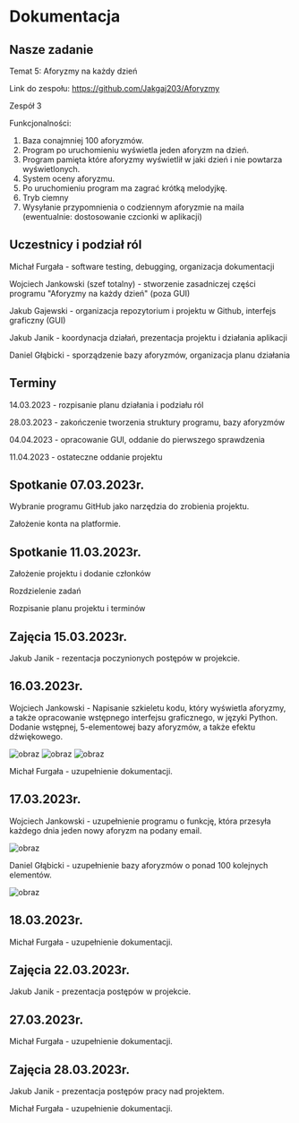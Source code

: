 # Dokumentacja

## Nasze zadanie
Temat 5: Aforyzmy na każdy dzień

Link do zespołu: https://github.com/Jakgaj203/Aforyzmy

Zespół 3

Funkcjonalności:

1.    Baza conajmniej 100 aforyzmów.
3.    Program po uruchomieniu wyświetla jeden aforyzm na dzień.
5.    Program pamięta które aforyzmy wyświetlił w jaki dzień i nie powtarza wyświetlonych.
7.    System oceny aforyzmu.
9.    Po uruchomieniu program ma zagrać krótką melodyjkę.
11.    Tryb ciemny
13.    Wysyłanie przypomnienia o codziennym aforyzmie na maila (ewentualnie: dostosowanie czcionki w aplikacji)

## Uczestnicy i podział ról
Michał Furgała - software testing, debugging, organizacja dokumentacji

Wojciech Jankowski (szef totalny) -  stworzenie zasadniczej części programu "Aforyzmy na każdy dzień" (poza GUI)

Jakub Gajewski - organizacja repozytorium i projektu w Github, interfejs graficzny (GUI)

Jakub Janik - koordynacja działań, prezentacja projektu i działania aplikacji

Daniel Głąbicki - sporządzenie bazy aforyzmów, organizacja planu działania

## Terminy
14.03.2023 - rozpisanie planu działania i podziału ról

28.03.2023 - zakończenie tworzenia struktury programu, bazy aforyzmów

04.04.2023 - opracowanie GUI, oddanie do pierwszego sprawdzenia

11.04.2023 - ostateczne oddanie projektu

## Spotkanie 07.03.2023r.
Wybranie programu GitHub jako narzędzia do zrobienia projektu. 

Założenie konta na platformie.

## Spotkanie 11.03.2023r.
Założenie projektu i dodanie członków

Rozdzielenie zadań

Rozpisanie planu projektu i terminów

## Zajęcia 15.03.2023r.
Jakub Janik - rezentacja poczynionych postępów w projekcie.


## 16.03.2023r.
Wojciech Jankowski - Napisanie szkieletu kodu, który wyświetla aforyzmy, a także opracowanie wstępnego interfejsu graficznego, w języki Python. Dodanie wstępnej, 5-elementowej bazy aforyzmów, a także efektu dźwiękowego.

![obraz](https://user-images.githubusercontent.com/127214880/225744889-e19be129-15d1-4b58-bac4-1e830c774d47.png)
![obraz](https://user-images.githubusercontent.com/127214880/225745088-23b1207b-f175-4274-91f7-ba12b05cda9d.png)
![obraz](https://user-images.githubusercontent.com/127214880/225745685-5a7f4e3b-791a-406a-8f82-4aebe6433c67.png)

Michał Furgała - uzupełnienie dokumentacji.

## 17.03.2023r.
Wojciech Jankowski - uzupełnienie programu o funkcję, która przesyła każdego dnia jeden nowy aforyzm na podany email.

![obraz](https://user-images.githubusercontent.com/127214880/226106271-a82db5a9-7f05-40d5-b6f4-1d7575a092ff.png)

Daniel Głąbicki - uzupełnienie bazy aforyzmów o ponad 100 kolejnych elementów.

![obraz](https://user-images.githubusercontent.com/127214880/226106250-f2fa304b-4c3a-408f-bec0-30a67e05c680.png)

## 18.03.2023r.
Michał Furgała - uzupełnienie dokumentacji.

## Zajęcia 22.03.2023r.
Jakub Janik - prezentacja postępów w projekcie. 

## 27.03.2023r.
Michał Furgała - uzupełnienie dokumentacji.

## Zajęcia 28.03.2023r.
Jakub Janik - prezentacja postępów pracy nad projektem.

Michał Furgała - uzupełnienie dokumentacji.
